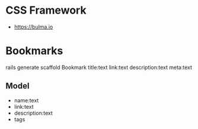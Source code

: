 # CSS Framework

- https://bulma.io

# Bookmarks

rails generate scaffold Bookmark title:text link:text description:text meta:text

## Model

- name:text
- link:text
- description:text
- tags

